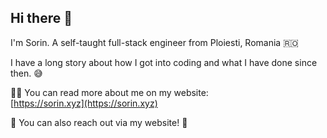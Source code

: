 ## Hi there 👋

I'm Sorin. A self-taught full-stack engineer from Ploiesti, Romania 🇷🇴

I have a long story about how I got into coding and what I have done since then. 😅

👨‍💻 You can read more about me on my website:<br>
[https://sorin.xyz](https://sorin.xyz)

📧 You can also reach out via my website! 📧

